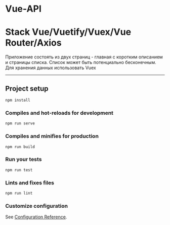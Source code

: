# Vue-API

# Stack Vue/Vuetify/Vuex/Vue Router/Axios
  
Приложение состоять из двух страниц - главная с коротким описанием и страницы списка. Список может быть потенциально бесконечным. Для хранения данных использовать Vuex
<hr>

## Project setup
```
npm install
```

### Compiles and hot-reloads for development
```
npm run serve
```

### Compiles and minifies for production
```
npm run build
```

### Run your tests
```
npm run test
```

### Lints and fixes files
```
npm run lint
```

### Customize configuration
See [Configuration Reference](https://cli.vuejs.org/config/).
